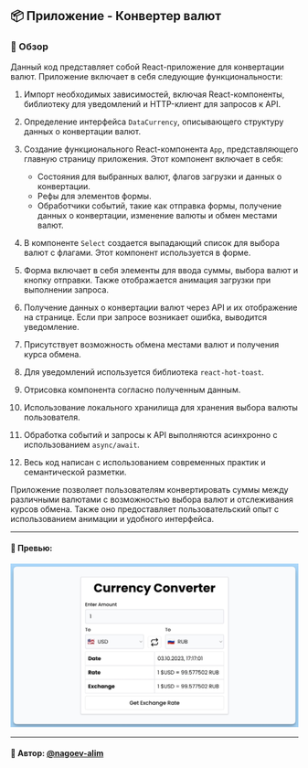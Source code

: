 ## 📦 Приложение - Конвертер валют

### 🚀 Обзор

Данный код представляет собой React-приложение для конвертации валют. Приложение включает в себя следующие функциональности:

1. Импорт необходимых зависимостей, включая React-компоненты, библиотеку для уведомлений и HTTP-клиент для запросов к API.

2. Определение интерфейса `DataCurrency`, описывающего структуру данных о конвертации валют.

3. Создание функционального React-компонента `App`, представляющего главную страницу приложения. Этот компонент включает в себя:
    - Состояния для выбранных валют, флагов загрузки и данных о конвертации.
    - Рефы для элементов формы.
    - Обработчики событий, такие как отправка формы, получение данных о конвертации, изменение валюты и обмен местами валют.

4. В компоненте `Select` создается выпадающий список для выбора валют с флагами. Этот компонент используется в форме.

5. Форма включает в себя элементы для ввода суммы, выбора валют и кнопку отправки. Также отображается анимация загрузки при выполнении запроса.

6. Получение данных о конвертации валют через API и их отображение на странице. Если при запросе возникает ошибка, выводится уведомление.

7. Присутствует возможность обмена местами валют и получения курса обмена.

8. Для уведомлений используется библиотека `react-hot-toast`.

9. Отрисовка компонента согласно полученным данным.

10. Использование локального хранилища для хранения выбора валюты пользователя.

11. Обработка событий и запросы к API выполняются асинхронно с использованием `async/await`.

12. Весь код написан с использованием современных практик и семантической разметки.

Приложение позволяет пользователям конвертировать суммы между различными валютами с возможностью выбора валют и отслеживания курсов обмена. Также оно предоставляет пользовательский опыт с использованием анимации и удобного интерфейса.


---
#### 🌄 Превью:
![Превью](public/images/preview.jpg)


-----
#### 🙌 Автор: [@nagoev-alim](https://github.com/nagoev-alim)

